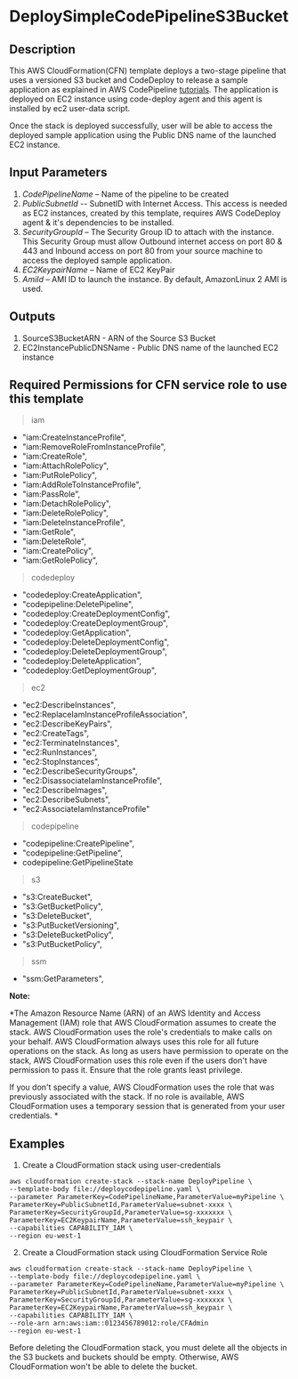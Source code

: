 # DeploySimpleCodePipelineS3Bucket

## **Description**

This AWS CloudFormation(CFN) template deploys a two-stage pipeline that uses a versioned S3 bucket and CodeDeploy to release a sample application as explained in AWS CodePipeline [tutorials](https://docs.aws.amazon.com/codepipeline/latest/userguide/tutorials-simple-s3.html). The application is deployed on EC2 instance using code-deploy agent and this agent is installed by ec2 user-data script. 

Once the stack is deployed successfully, user will be able to access the deployed sample application using the Public DNS name of the launched EC2 instance.


## **Input Parameters**

1.	*CodePipelineName* – Name of the pipeline to be created
2.	*PublicSubnetId* -- SubnetID with Internet Access. This access is needed as EC2 instances, created by this template, requires AWS CodeDeploy agent & it's dependencies to be installed. 
3.	*SecurityGroupId* – The Security Group ID to attach with the instance. This Security Group must allow Outbound internet access on port 80 & 443 and Inbound access on port 80 from your source machine to access the deployed sample application.
4.	*EC2KeypairName* – Name of EC2 KeyPair
5.	*AmiId* – AMI ID to launch the instance. By default, AmazonLinux 2 AMI is used.

## **Outputs**
1. SourceS3BucketARN - ARN of the Source S3 Bucket
2. EC2InstancePublicDNSName - Public DNS name of the launched EC2 instance


## **Required Permissions for CFN service role to use this template**

> iam

- "iam:CreateInstanceProfile",
- "iam:RemoveRoleFromInstanceProfile",
- "iam:CreateRole",
- "iam:AttachRolePolicy",
- "iam:PutRolePolicy",
- "iam:AddRoleToInstanceProfile",
- "iam:PassRole",
- "iam:DetachRolePolicy",
- "iam:DeleteRolePolicy",
- "iam:DeleteInstanceProfile",
- "iam:GetRole",
- "iam:DeleteRole",
- "iam:CreatePolicy",
- "iam:GetRolePolicy",

> codedeploy

- "codedeploy:CreateApplication",
- "codepipeline:DeletePipeline",
- "codedeploy:CreateDeploymentConfig",
- "codedeploy:CreateDeploymentGroup",
- "codedeploy:GetApplication",
- "codedeploy:DeleteDeploymentConfig",
- "codedeploy:DeleteDeploymentGroup",
- "codedeploy:DeleteApplication",
- "codedeploy:GetDeploymentGroup",

> ec2

- "ec2:DescribeInstances",
- "ec2:ReplaceIamInstanceProfileAssociation",
- "ec2:DescribeKeyPairs",
- "ec2:CreateTags",
- "ec2:TerminateInstances",
- "ec2:RunInstances",
- "ec2:StopInstances",
- "ec2:DescribeSecurityGroups",
- "ec2:DisassociateIamInstanceProfile",
- "ec2:DescribeImages",
- "ec2:DescribeSubnets",
- "ec2:AssociateIamInstanceProfile"

> codepipeline

- "codepipeline:CreatePipeline",
- "codepipeline:GetPipeline",
- codepipeline:GetPipelineState

> s3

- "s3:CreateBucket",
- "s3:GetBucketPolicy",
- "s3:DeleteBucket",
- "s3:PutBucketVersioning",
- "s3:DeleteBucketPolicy",
- "s3:PutBucketPolicy",

> ssm

- "ssm:GetParameters",

**Note:** 

*The Amazon Resource Name (ARN) of an AWS Identity and Access Management (IAM) role that AWS CloudFormation assumes to create the stack. AWS CloudFormation uses the role's credentials to make calls on your behalf. AWS CloudFormation always uses this role for all future operations on the stack. As long as users have permission to operate on the stack, AWS CloudFormation uses this role even if the users don't have permission to pass it. Ensure that the role grants least privilege.

If you don't specify a value, AWS CloudFormation uses the role that was previously associated with the stack. If no role is available, AWS CloudFormation uses a temporary session that is generated from your user credentials. *

## **Examples**

1. Create a CloudFormation stack using user-credentials
```
aws cloudformation create-stack --stack-name DeployPipeline \
--template-body file://deploycodepipeline.yaml \
--parameter ParameterKey=CodePipelineName,ParameterValue=myPipeline \
ParameterKey=PublicSubnetId,ParameterValue=subnet-xxxx \
ParameterKey=SecurityGroupId,ParameterValue=sg-xxxxxxx \
ParameterKey=EC2KeypairName,ParameterValue=ssh_keypair \
--capabilities CAPABILITY_IAM \
--region eu-west-1
```


2. Create a CloudFormation stack using CloudFormation Service Role

```
aws cloudformation create-stack --stack-name DeployPipeline \
--template-body file://deploycodepipeline.yaml \
--parameter ParameterKey=CodePipelineName,ParameterValue=myPipeline \
ParameterKey=PublicSubnetId,ParameterValue=subnet-xxxx \
ParameterKey=SecurityGroupId,ParameterValue=sg-xxxxxxx \
ParameterKey=EC2KeypairName,ParameterValue=ssh_keypair \
--capabilities CAPABILITY_IAM \
--role-arn arn:aws:iam::0123456789012:role/CFAdmin
--region eu-west-1
```

Before deleting the CloudFormation stack, you must delete all the objects in the S3 buckets and buckets should be empty. Otherwise, AWS CloudFormation won't be able to delete the bucket.